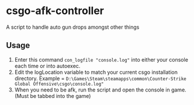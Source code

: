 # csgo-afk-controller
A script to handle auto gun drops amongst other things

## Usage
1. Enter this command `con_logfile "console.log"` into either your console each time or into autoexec. 
2. Edit the logLocation variable to match your current csgo installation directory.
Example = `D:\Games\Steam\steamapps\common\Counter-Strike Global Offensive\csgo\console.log"`
3. When you need to be afk, run the script and open the console in game. (Must be tabbed into the game)